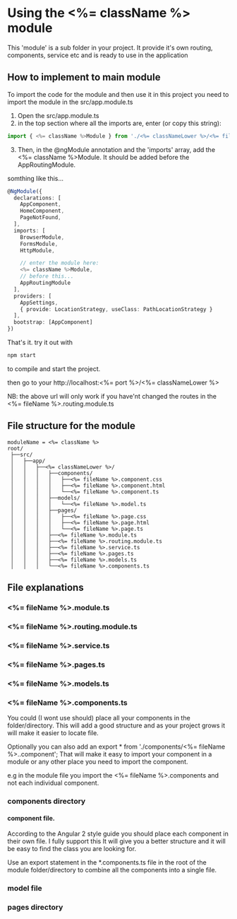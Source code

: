 # Using the <%= className %> module

This 'module' is a sub folder in your project. It provide it's own routing, components, service etc
and is ready to use in the application

## How to implement to main module 
To import the code for the module and then use it in this project you need to 
import the module in the src/app.module.ts 

1. Open the src/app.module.ts
2. in the top section where all the imports are, enter (or copy this string): 

```typescript
import { <%= className %>Module } from './<%= classNameLower %>/<%= fileName %>.module';
```

3. Then, in the @ngModule annotation and the 'imports' array, add the <%= className %>Module. It should be added before the AppRoutingModule.

somthing like this...

```typescript
@NgModule({
  declarations: [
    AppComponent,  
    HomeComponent,
    PageNotFound,
  ],
  imports: [
    BrowserModule,
    FormsModule,
    HttpModule,   

    // enter the module here:         
    <%= className %>Module, 
    // before this...
    AppRoutingModule
  ],
  providers: [   
    AppSettings, 
    { provide: LocationStrategy, useClass: PathLocationStrategy }
  ],
  bootstrap: [AppComponent]
})
```

That's it. try it out with
```cmd
npm start
```
to compile and start the project.

then go to your http://localhost:<%= port %>/<%= classNameLower %>

NB: the above url will only work if you have'nt changed the routes in the <%= fileName %>.routing.module.ts

## File structure for the module
```
moduleName = <%= className %>
root/
 ├──src/                       
 │   ├──app/                   
 │   │   ├──<%= classNameLower %>/                             
 │   │   │   ├──components/                      
 │   │   │   │   ├──<%= fileName %>.component.css       
 │   │   │   │   ├──<%= fileName %>.component.html       
 │   │   │   │   └──<%= fileName %>.component.ts         
 │   │   │   ├──models/                          
 │   │   │   │   └──<%= fileName %>.model.ts             
 │   │   │   ├──pages/                           
 │   │   │   │   ├──<%= fileName %>.page.css       
 │   │   │   │   ├──<%= fileName %>.page.html       
 │   │   │   │   └──<%= fileName %>.page.ts         
 │   │   │   ├──<%= fileName %>.module.ts                
 │   │   │   ├──<%= fileName %>.routing.module.ts        
 │   │   │   ├──<%= fileName %>.service.ts               
 │   │   │   ├──<%= fileName %>.pages.ts                 
 │   │   │   ├──<%= fileName %>.models.ts               
 │   │   │   └──<%= fileName %>.components.ts            
```

## File explanations

### <%= fileName %>.module.ts
### <%= fileName %>.routing.module.ts
### <%= fileName %>.service.ts
### <%= fileName %>.pages.ts
### <%= fileName %>.models.ts

### <%= fileName %>.components.ts

You could (I wont use should) place all your components in the folder/directory. 
This will add a good structure and as your project grows it will make it easier to locate file.

Optionally you can also add an export * from './components/<%= fileName %>..component';
That will make it easy to import your component in a module or any other place you need
to import the component.

e.g in the module file you import the <%= fileName %>.components and not each individual component.

### components directory

#### component file.
According to the Angular 2 style guide you should place each component in their own file. I fully support this
It will give you a better structure and it will be easy to find the class you are looking for.

Use an export statement in the *.components.ts file in the root of the module folder/directory to combine 
all the components into a single file.

### model file

### pages directory

